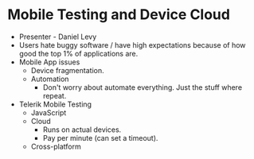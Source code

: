 # Mobile Testing and Device Cloud

* Presenter - Daniel Levy
* Users hate buggy software / have high expectations because of how good the top 1% of applications are.
* Mobile App issues
	* Device fragmentation.
	* Automation
		* Don't worry about automate everything.  Just the stuff where repeat.
* Telerik Mobile Testing
	* JavaScript
	* Cloud
		* Runs on actual devices.
		* Pay per minute (can set a timeout).
	* Cross-platform
